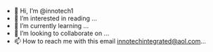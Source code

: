 - 👋 Hi, I’m @innotech1
- 👀 I’m interested in reading ...
- 🌱 I’m currently learning ...
- 💞️ I’m looking to collaborate on ...
- 📫 How to reach me with this email innotechintegrated@aol.com...

<!---
innotech1/innotech1 is a ✨ special ✨ repository because its `README.md` (this file) appears on your GitHub profile.
You can click the Preview link to take a look at your changes.
--->
